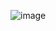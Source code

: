 ![image](https://user-images.githubusercontent.com/113337736/209638917-225b77e2-19be-44eb-aca2-905e9a8f2d06.png)

